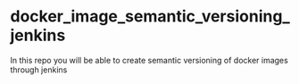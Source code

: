 # docker_image_semantic_versioning_jenkins
In this repo you will be able to create semantic versioning of docker images through jenkins

